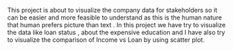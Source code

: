 This project is about to visualize the company data for stakeholders so it can be easier and more feasible to understand as this is the human nature that human prefers picture than text . In this project we have try to visualize the data like loan status , about the expensive education and I have also try to visualize the comparison of Income vs Loan by using scatter plot.